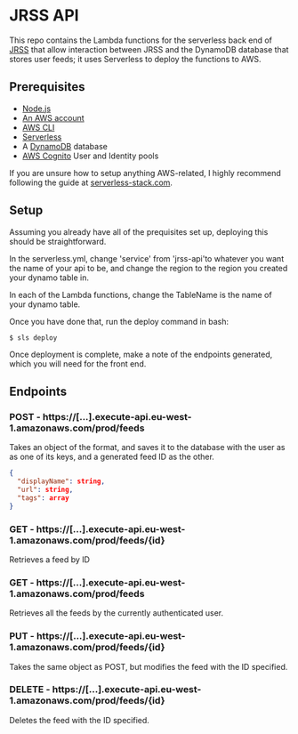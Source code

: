 # JRSS API

This repo contains the Lambda functions for the serverless back end of [JRSS](https://github.com/jugelington/jrss) that allow interaction between JRSS and the DynamoDB database that stores user feeds; it uses Serverless to deploy the functions to AWS.

## Prerequisites

- [Node.js](https://nodejs.org/en/download/)
- [An AWS account](https://aws.amazon.com/cli/)
- [AWS CLI](https://docs.aws.amazon.com/cli/latest/userguide/installing.html)
- [Serverless](https://serverless.com/framework/docs/getting-started/)
- A [DynamoDB](https://aws.amazon.com/dynamodb/) database
- [AWS Cognito](https://aws.amazon.com/cognito/) User and Identity pools

If you are unsure how to setup anything AWS-related, I highly recommend following the guide at [serverless-stack.com](https://serverless-stack.com/).

## Setup

Assuming you already have all of the prequisites set up, deploying this should be straightforward.

In the serverless.yml, change 'service' from 'jrss-api'to whatever you want the name of your api to be, and change the region to the region you created your dynamo table in.

In each of the Lambda functions, change the TableName is the name of your dynamo table.

Once you have done that, run the deploy command in bash:

```
$ sls deploy
```

Once deployment is complete, make a note of the endpoints generated, which you will need for the front end.

## Endpoints

### POST - https://[...].execute-api.eu-west-1.amazonaws.com/prod/feeds

Takes an object of the format, and saves it to the database with the user as as one of its keys, and a generated feed ID as the other.

```json
{
  "displayName": string,
  "url": string,
  "tags": array
}
```

### GET - https://[...].execute-api.eu-west-1.amazonaws.com/prod/feeds/{id}

Retrieves a feed by ID

### GET - https://[...].execute-api.eu-west-1.amazonaws.com/prod/feeds

Retrieves all the feeds by the currently authenticated user.

### PUT - https://[...].execute-api.eu-west-1.amazonaws.com/prod/feeds/{id}

Takes the same object as POST, but modifies the feed with the ID specified.

### DELETE - https://[...].execute-api.eu-west-1.amazonaws.com/prod/feeds/{id}

Deletes the feed with the ID specified.

